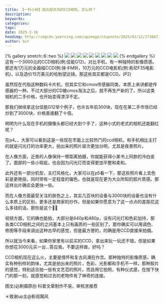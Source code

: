```yaml
---
title: 【一科小树】拍出胶片风的CCD相机，怎么样？
description: 
keywords: 
categories: 
tags: 
date: 2025-3-16
headimg: http://imgcdn.yaerxing.com/upimage/stupnote/2025/01/12/1736671359_12009103_7548.jpg
author: bst
---
```


{% gallery stretch::6::two %}
![](https://imgcdn.yaerxing.com/upimage/stupnote/2025/01/12/1736671359_12009103_7548.jpg)
![](https://imgcdn.yaerxing.com/upimage/stupnote/2025/01/12/1736671361_12009103_3875.jpg)
![](https://imgcdn.yaerxing.com/upimage/stupnote/2025/01/12/1736671362_12009103_5515.jpg)
![](https://imgcdn.yaerxing.com/upimage/stupnote/2025/01/12/1736671364_12009103_7167.jpg)
![](https://imgcdn.yaerxing.com/upimage/stupnote/2025/01/12/1736671366_12009103_3931.jpg)
![](https://imgcdn.yaerxing.com/upimage/stupnote/2025/01/12/1736671368_12009103_3957.jpg)
![](https://imgcdn.yaerxing.com/upimage/stupnote/2025/01/12/1736671371_12009103_8451.jpg)
![](https://imgcdn.yaerxing.com/upimage/stupnote/2025/01/12/1736671372_12009103_4628.jpg)
![](https://imgcdn.yaerxing.com/upimage/stupnote/2025/01/12/1736671374_12009103_6728.jpg)
{% endgallery %}
这有一个3000元的CCD相机(例:佳能G12)，对比手机，有一种独特的影像质感。那还有1万元的全画幅CCD(例:徕卡M9)，10万元的CCD电影机(例:索尼F35电影机)，以及造价15万美元的哈勃望远镜。那这些其实都是CCD。(P2)

虽然现在代指这种数码卡片机，但其实它和cmos传感器同类，本质上来讲都是传感器的一种。不过大部分的CD被cmos淘汰之后，就不再生产新的了。所以这类相机的二手价格，也开始变得漂浮不定。

那我们继续拿这台佳能G12举个例子，也许五年前300块，现在在某二手市场已经炒到了3000块，价格直接翻了十倍。

明明为什么现在手机的摄像头都已经大到个手了，这种小式的老式的相机还能翻红呢？

在p4。，大家可以看到这是一些现在市面上比较热门的ccd相机，和手机相比主打的就是闪光灯的功率更大，拍出来的照片层次更加分明，尤其是夜景照片。

在人像方面，近景的人像保持一臂距离拍摄，你就能获得小某书上同款的冷白皮了。面部的一些小瑕疵，也会因为闪光灯而变得更加平整和柔和。

此外还有一部分机型，主打风格化，大家可以在p5看一下，那这些照片看上去色彩是更艳丽，同时带有一定程度的偏色。也就是现在更为大众所知的胶片质感。那这样出片确实会更快一些。

而在人像方面最受关注的肤色之上，其实几百块的设备与3000块的设备也没有什么本质上的区别，更多还是商家的炒作。但是如果你愿意为了这一点点的差距花这么多钱的话，那你是这个👍🏻

视频方面，它的确也能拍，大部分是640p和480p，没有闪光灯和色彩加持，那各类CCD相机之间的之间基本上只有画质的一些区别了。那你确实可以用调色、修图等手段来调出这种古早的感觉，但是最方便的，的确是用CCD直接来拍摄。

所以就当今来看，如果你家里有以前买的CCD，拿出来玩一玩还不错，但是如果你想花3000元买一台…答应我，不要这样做，好吗？

CCD相机现在这么火，主要是情怀和复古风潮在作祟。那种独特的影像质感，确实有种别样的韵味，尤其是拍出来的照片，色彩、光影都和手机不一样。那种胶片的感觉，特别适合拍一些有文艺范的照片。而且用它拍照，有种仪式感，在按下快门的那一刻，就感觉和过去的老物件有了神奇的连接。

图文/必刷禵原创
科普文章制作不易，审核求推荐

＊致谢up主@影视飓风
